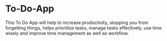 # To-Do-App
This To Do App will help to increase productivity, stopping you from forgetting things, helps prioritize tasks, manage tasks effectively, use time wisely and improve time management as well as workflow.
